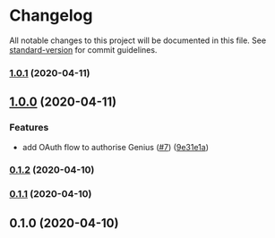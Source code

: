 # Changelog

All notable changes to this project will be documented in this file. See [standard-version](https://github.com/conventional-changelog/standard-version) for commit guidelines.

### [1.0.1](https://github.com/mzogheib/geenious/compare/v1.0.0...v1.0.1) (2020-04-11)

## [1.0.0](https://github.com/mzogheib/geenious/compare/v0.1.2...v1.0.0) (2020-04-11)

### Features

- add OAuth flow to authorise Genius ([#7](https://github.com/mzogheib/geenious/issues/7)) ([9e31e1a](https://github.com/mzogheib/geenious/commit/9e31e1a52fd6fbd77309e45abde70fcacf5d5d3b))

### [0.1.2](https://github.com/mzogheib/geenious/compare/v0.1.1...v0.1.2) (2020-04-10)

### [0.1.1](https://github.com/mzogheib/geenious/compare/v0.1.0...v0.1.1) (2020-04-10)

## 0.1.0 (2020-04-10)
